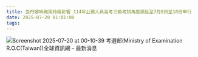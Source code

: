 ```yaml
---
title: 受丹娜絲颱風持續影響 114年公務人員高考三級考試再度順延至7月8日至10日舉行
date: 2025-07-20 01:01:00
tags:
---
```

![Screenshot 2025-07-20 at 00-10-39 考選部(Ministry of Examination R.O.C(Taiwan))全球資訊網 - 最新消息](/myimages/Screenshot2025-07-20at00-10-39MinistryofExaminationROCTaiwan.png)
